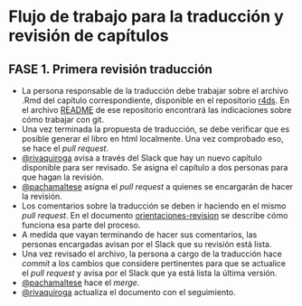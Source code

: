 # Flujo de trabajo para la traducción y revisión de capítulos

## FASE 1. Primera revisión traducción

* La persona responsable de la traducción debe trabajar sobre el archivo .Rmd del capítulo correspondiente, disponible en el repositorio [r4ds](https://github.com/cienciadedatos/r4ds). En el archivo [README](https://github.com/cienciadedatos/r4ds/blob/traduccion/README.md) de ese repositorio encontrará las indicaciones sobre cómo trabajar con git.
* Una vez terminada la propuesta de traducción, se debe verificar que es posible generar el libro en html localmente. Una vez comprobado eso, se hace el _pull request_.
* [@rivaquiroga](https://github.com/rivaquiroga) avisa a través del Slack que hay un nuevo capítulo disponible para ser revisado. Se asigna el capítulo a dos personas para que hagan la revisión.  
* [@pachamaltese](https://github.com/pachamaltese) asigna el _pull request_ a quienes se encargarán de hacer la revisión.
* Los comentarios sobre la traducción se deben ir haciendo en el mismo _pull request_. En el documento [orientaciones-revision](https://github.com/cienciadedatos/descripcion-y-orientaciones/blob/master/orientaciones-revision.md) se describe cómo funciona esa parte del proceso.
* A medida que vayan terminando de hacer sus comentarios, las personas encargadas avisan por el Slack que su revisión está lista.
* Una vez revisado el archivo, la persona a cargo de la traducción hace _commit_ a los cambios que considere pertinentes para que se actualice el _pull request_ y avisa por el Slack que ya está lista la última versión.
* [@pachamaltese](https://github.com/pachamaltese) hace el _merge_.
* [@rivaquiroga](https://github.com/rivaquiroga) actualiza el documento con el seguimiento.
